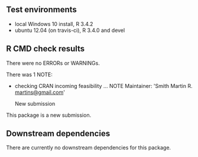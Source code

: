 ## Test environments
* local Windows 10 install, R 3.4.2
* ubuntu 12.04 (on travis-ci), R 3.4.0 and devel

## R CMD check results
There were no ERRORs or WARNINGs.

There was 1 NOTE:

* checking CRAN incoming feasibility ... NOTE
  Maintainer: 'Smith Martin R. <martins@gmail.com>'
  
  New submission
  
This package is a new submission.

## Downstream dependencies
There are currently no downstream dependencies for this package.
